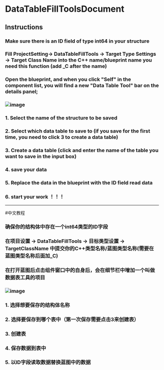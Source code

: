# DataTableFillToolsDocument

## Instructions

### Make sure there is an ID field of type int64 in your structure
### Fill ProjectSetting-> DataTableFillTools -> Target Type Settings -> Target Class Name into the C++ name/blueprint name you need this function (add _C after the name)
### Open the blueprint, and when you click "Self" in the component list, you will find a new "Data Table Tool" bar on the details panel;<br>
### ![image](https://github.com/QSWWLTN/DataTableFillToolsDocument/assets/52273933/67cc818f-4f23-431e-8734-11ac987a0aad) <br>
### 1. Select the name of the structure to be saved
### 2. Select which data table to save to (if you save for the first time, you need to click 3 to create a data table)
### 3. Create a data table (click and enter the name of the table you want to save in the input box)
### 4. save your data
### 5. Replace the data in the blueprint with the ID field read data
### 6. start your work ！！！

----

#中文教程

### 确保你的结构体中存在一个int64类型的ID字段
### 在项目设置 -> DataTableFillTools -> 目标类型设置 -> TargetClassName 中提交你的C++类型名称/蓝图类型名称(需要在蓝图类型名称后面加_C)
### 在打开蓝图后点击组件窗口中的自身后，会在细节栏中增加一个叫做数据表工具的项目
### ![image](https://github.com/QSWWLTN/DataTableFillToolsDocument/assets/52273933/67cc818f-4f23-431e-8734-11ac987a0aad) <br>
### 1. 选择想要保存的结构体名称
### 2. 选择要保存到哪个表中（第一次保存需要点击3来创建表）
### 3. 创建表
### 4. 保存数据到表中
### 5. 以ID字段读取数据替换蓝图中的数据

